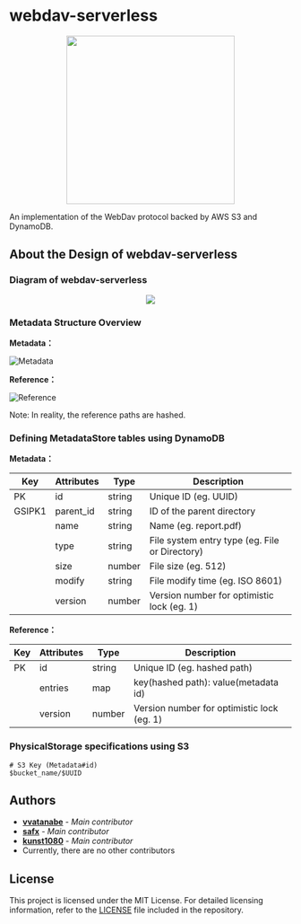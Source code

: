 # webdav-serverless

<p align="center">
  <img height="300" src="https://cacoo.com/diagrams/UZhoJO49E6jo81tL-C9964.png">
</p>

An implementation of the WebDav protocol backed by AWS S3 and DynamoDB.

## About the Design of webdav-serverless

### Diagram of webdav-serverless

<p align="center">
  <img src="https://cacoo.com/diagrams/UZhoJO49E6jo81tL-4254D.png">
</p>

### Metadata Structure Overview

**Metadata：**

![Metadata](https://cacoo.com/diagrams/UZhoJO49E6jo81tL-0511B.png)

**Reference：**

![Reference](https://cacoo.com/diagrams/UZhoJO49E6jo81tL-83487.png)

Note: In reality, the reference paths are hashed.

### Defining MetadataStore tables using DynamoDB

**Metadata：**

| Key    | Attributes         | Type   | Description                                     |
|--------|--------------------|--------|-------------------------------------------------|
| PK     | id                 | string | Unique ID (eg. UUID)                            |
| GSIPK1 | parent_id          | string | ID of the parent directory                      |
|        | name               | string | Name (eg. report.pdf)                           |
|        | type               | string | File system entry type (eg. File or Directory)  |
|        | size               | number | File size (eg. 512)                             |
|        | modify             | string | File modify time (eg. ISO 8601)                 |
|        | version            | number | Version number for optimistic lock (eg. 1)      |

**Reference：**

| Key    | Attributes         | Type   | Description                                |
|--------|--------------------|--------|--------------------------------------------|
| PK     | id                 | string | Unique ID (eg. hashed path)                |
|        | entries            | map    | key(hashed path): value(metadata id)       |
|        | version            | number | Version number for optimistic lock (eg. 1) |

### PhysicalStorage specifications using S3

```
# S3 Key (Metadata#id)
$bucket_name/$UUID
```

## Authors

* **[vvatanabe](https://github.com/vvatanabe/)** - *Main contributor*
* **[safx](https://github.com/safx/)** - *Main contributor*
* **[kunst1080](https://github.com/kunst1080/)** - *Main contributor*
* Currently, there are no other contributors

## License

This project is licensed under the MIT License. For detailed licensing information, refer to the [LICENSE](LICENSE) file included in the repository.
